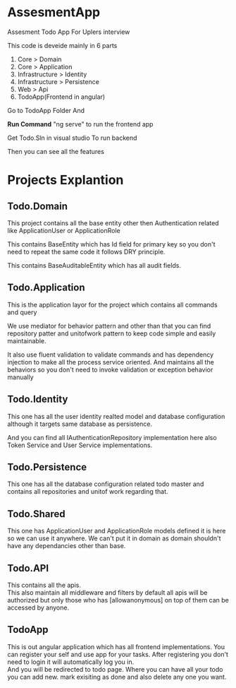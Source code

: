 # AssesmentApp
Assesment Todo App For Uplers interview

This code is deveide mainly in 6 parts
1. Core > Domain
2. Core > Application
3. Infrastructure > Identity
4. Infrastructure > Persistence
5. Web > Api
6. TodoApp(Frontend in angular)

Go to TodoApp Folder And

**Run Command**
"ng serve" to run the frontend app

Get Todo.Sln in visual studio To run backend

Then you can see all the features

# Projects Explantion

Todo.Domain
-------------
This project contains all the base entity other then Authentication related like ApplicationUser or ApplicationRole

This contains BaseEntity which has Id field for primary key so you don't need to repeat the same code it follows DRY principle.

This contains BaseAuditableEntity which has all audit fields.

Todo.Application
-----------------
This is the application layor for the project which contains all commands and query

We use mediator for behavior pattern
and other than that you can find repository patter and unitofwork pattern to keep code simple and easily maintainable.

It also use fluent validation to validate commands and has dependency injection to make all the process service oriented. And maintains all the behaviors so you don't need to invoke validation or exception behavior manually

Todo.Identity
-------------
This one has all the user identity realted model and database configuration although it targets same database as persistence.

And you can find all IAuthenticationRepository implementation here also Token Service and User Service implementations.

Todo.Persistence
-------------------
This one has all the database configuration related todo master and contains all repositories and unitof work regarding that.

Todo.Shared
------------
This one has ApplicationUser and ApplicationRole models defined it is here so we can use it anywhere. We can't put it in domain as domain shouldn't have any dependancies other than base.

Todo.API
------------
This contains all the apis.<br/>
This also maintain all middleware and filters by default all apis will be authorized but only those who has [allowanonymous] on top of them can be accessed by anyone.


TodoApp
-------------
This is out angular application which has all frontend implementations.
You can register your self and use app for your tasks.
After registering you don't need to login it will automatically log you in.<br>
And you will be redirected to todo page. Where you can have all your todo you can add new. mark exisiting as done and also delete any one you want.